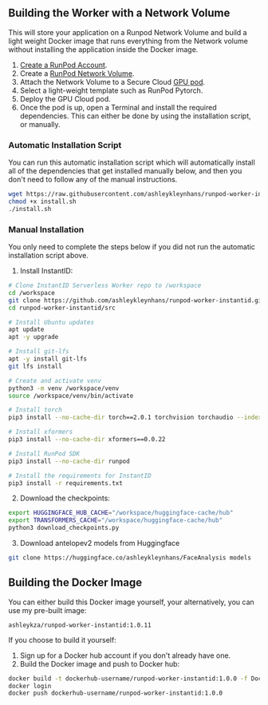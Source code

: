 ## Building the Worker with a Network Volume

This will store your application on a Runpod Network Volume and
build a light weight Docker image that runs everything
from the Network volume without installing the application
inside the Docker image.

1. [Create a RunPod Account](https://runpod.io?ref=2xxro4sy).
2. Create a [RunPod Network Volume](https://www.runpod.io/console/user/storage).
3. Attach the Network Volume to a Secure Cloud [GPU pod](https://www.runpod.io/console/gpu-secure-cloud).
4. Select a light-weight template such as RunPod Pytorch.
5. Deploy the GPU Cloud pod.
6. Once the pod is up, open a Terminal and install the required
   dependencies. This can either be done by using the installation
   script, or manually.

### Automatic Installation Script

You can run this automatic installation script which will
automatically install all of the dependencies that get installed
manually below, and then you don't need to follow any of the
manual instructions.

```bash
wget https://raw.githubusercontent.com/ashleykleynhans/runpod-worker-instantid/main/scripts/install.sh
chmod +x install.sh
./install.sh
```

### Manual Installation

You only need to complete the steps below if you did not run the
automatic installation script above.

1. Install InstantID:
```bash
# Clone InstantID Serverless Worker repo to /workspace
cd /workspace
git clone https://github.com/ashleykleynhans/runpod-worker-instantid.git
cd runpod-worker-instantid/src

# Install Ubuntu updates
apt update
apt -y upgrade

# Install git-lfs
apt -y install git-lfs
git lfs install

# Create and activate venv
python3 -m venv /workspace/venv
source /workspace/venv/bin/activate

# Install torch
pip3 install --no-cache-dir torch==2.0.1 torchvision torchaudio --index-url https://download.pytorch.org/whl/cu118

# Install xformers
pip3 install --no-cache-dir xformers==0.0.22

# Install RunPod SDK
pip3 install --no-cache-dir runpod

# Install the requirements for InstantID
pip3 install -r requirements.txt
```
2. Download the checkpoints:
```bash
export HUGGINGFACE_HUB_CACHE="/workspace/huggingface-cache/hub"
export TRANSFORMERS_CACHE="/workspace/huggingface-cache/hub"
python3 download_checkpoints.py
```
3. Download antelopev2 models from Huggingface
```bash
git clone https://huggingface.co/ashleykleynhans/FaceAnalysis models
```

## Building the Docker Image

You can either build this Docker image yourself, your alternatively,
you can use my pre-built image:

```
ashleykza/runpod-worker-instantid:1.0.11
```

If you choose to build it yourself:

1. Sign up for a Docker hub account if you don't already have one.
2. Build the Docker image and push to Docker hub:
```bash
docker build -t dockerhub-username/runpod-worker-instantid:1.0.0 -f Dockerfile.Network_Volume .
docker login
docker push dockerhub-username/runpod-worker-instantid:1.0.0
```
